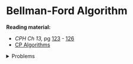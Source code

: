 # Bellman-Ford Algorithm

**Reading material:**
* *CPH Ch 13,* pg [123](https://cses.fi/book/book.pdf#page=133) - [126](https://cses.fi/book/book.pdf#page=136)
* [CP Algorithms](https://cp-algorithms.com/graph/bellman_ford.html)

<details>
<summary>Problems</summary>
<ul>
    <li><a href="https://www.e-olymp.com/en/problems/1453">E-Olymp Ford-Bellman</a></li>
    <li><a href="https://open.kattis.com/problems/allpairspath">Kattis All Pairs Shortest Path</a></li>
    <li><a href="https://cses.fi/problemset/task/1673">CSES High Score</a></li>
    <li><a href="https://cses.fi/problemset/task/1197">CSES Cycle Finding</a></li>
</ul>
</details>
